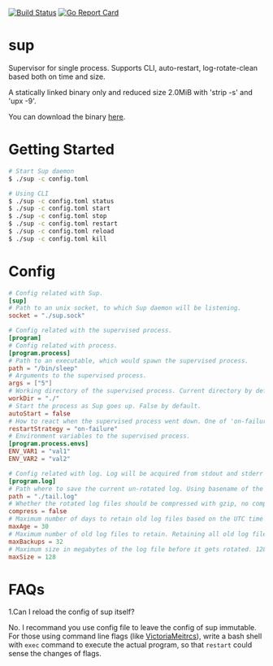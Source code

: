 [![Build Status](https://github.com/sequix/sup/workflows/main/badge.svg)](https://github.com/sequix/sup/actions)
[![Go Report Card](https://goreportcard.com/badge/github.com/sequix/sup)](https://goreportcard.com/report/github.com/sequix/sup)

# sup
Supervisor for single process. Supports CLI, auto-restart, log-rotate-clean based both on time and size.

A statically linked binary only and reduced size 2.0MiB with 'strip -s' and 'upx -9'.

You can download the binary [here](https://github.com/sequix/sup/releases).

# Getting Started

```bash
# Start Sup daemon
$ ./sup -c config.toml

# Using CLI
$ ./sup -c config.toml status
$ ./sup -c config.toml start
$ ./sup -c config.toml stop
$ ./sup -c config.toml restart
$ ./sup -c config.toml reload
$ ./sup -c config.toml kill
```

# Config 

```toml
# Config related with Sup.
[sup]
# Path to an unix socket, to which Sup daemon will be listening.
socket = "./sup.sock"

# Config related with the supervised process.
[program]
# Config related with process.
[program.process]
# Path to an executable, which would spawn the supervised process.
path = "/bin/sleep"
# Arguments to the supervised process.
args = ["5"]
# Working directory of the supervised process. Current directory by default.
workDir = "./"
# Start the process as Sup goes up. False by default.
autoStart = false
# How to react when the supervised process went down. One of 'on-failure', 'always', 'none'. 'on-failure' by default.
restartStrategy = "on-failure"
# Environment variables to the supervised process.
[program.process.envs]
ENV_VAR1 = "val1"
ENV_VAR2 = "val2"

# Config related with log. Log will be acquired from stdout and stderr only.
[program.log]
# Path where to save the current un-rotated log. Using basename of the supervised process by default.
path = "./tail.log"
# Whether the rotated log files should be compressed with gzip, no compression by default.
compress = false
# Maximum number of days to retain old log files based on the UTC time encoded in their filename.
maxAge = 30
# Maximum number of old log files to retain. Retaining all old log files by default.
maxBackups = 32
# Maximum size in megabytes of the log file before it gets rotated. 128 MiB by default.
maxSize = 128
```

# FAQs

1.Can I reload the config of sup itself?

No. I recommand you use config file to leave the config of sup immutable.
For those using command line flags (like [VictoriaMeitrcs](https://github.com/VictoriaMetrics/VictoriaMetrics)), write a bash shell with `exec` command to execute the actual program, so that `restart` could sense the changes of flags.
